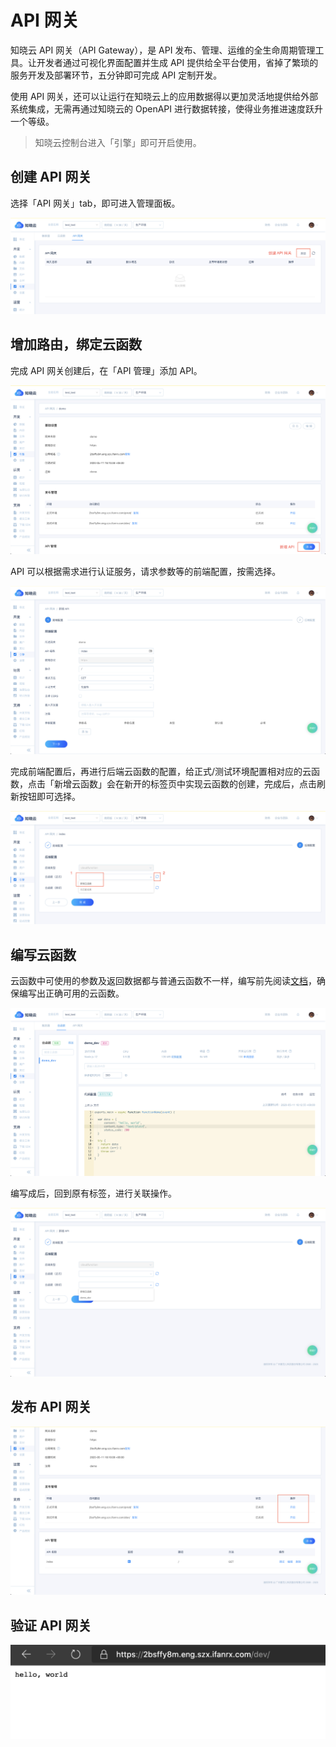 # API 网关

知晓云 API 网关（API Gateway），是 API 发布、管理、运维的全生命周期管理工具。让开发者通过可视化界面配置并生成 API 提供给全平台使用，省掉了繁琐的服务开发及部署环节，五分钟即可完成 API 定制开发。

使用 API 网关，还可以让运行在知晓云上的应用数据得以更加灵活地提供给外部系统集成，无需再通过知晓云的 OpenAPI 进行数据转接，使得业务推进速度跃升一个等级。

> 知晓云控制台进入「引擎」即可开启使用。

## 创建 API 网关

选择「API 网关」tab，即可进入管理面板。

![创建 API 网关](/images/dashboard/api-gateway-creation.png)

## 增加路由，绑定云函数

完成 API 网关创建后，在「API 管理」添加 API。

![创建 API](/images/dashboard/api-gateway-add-route.png)


API 可以根据需求进行认证服务，请求参数等的前端配置，按需选择。

![API 前端配置](/images/dashboard/api-gateway-route-config.png)

完成前端配置后，再进行后端云函数的配置，给正式/测试环境配置相对应的云函数，点击「新增云函数」会在新开的标签页中实现云函数的创建，完成后，点击刷新按钮即可选择。

![API 后端配置](/images/dashboard/api-gateway-route-associate-cloud-function.png)

## 编写云函数

云函数中可使用的参数及返回数据都与普通云函数不一样，编写前先阅读[文档](/support/practice/api-gateway.md)，确保编写出正确可用的云函数。

![云函数编写](/images/dashboard/api-gateway-create-cloud-function.png)

编写成后，回到原有标签，进行关联操作。

![API 绑定云函数](/images/dashboard/api-gateway-choose-cloud-function.png)

## 发布 API 网关

![API 发布](/images/dashboard/api-gateway-publish.png)

## 验证 API 网关

![API 验证](/images/dashboard/api-gateway-verify.png)


